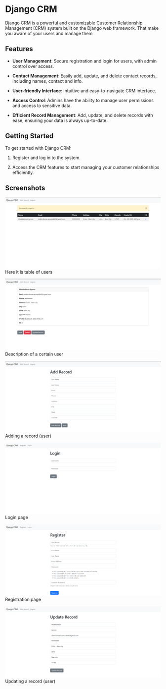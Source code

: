 # Django CRM

Django CRM is a powerful and customizable Customer Relationship Management (CRM) system built on the Django web framework. That make you aware of your users and manage them

## Features

- **User Management**: Secure registration and login for users, with admin control over access.

- **Contact Management**: Easily add, update, and delete contact records, including names, contact and info.

- **User-friendly Interface**: Intuitive and easy-to-navigate CRM interface.

- **Access Control**: Admins have the ability to manage user permissions and access to sensitive data.

- **Efficient Record Management**: Add, update, and delete records with ease, ensuring your data is always up-to-date.

## Getting Started

To get started with Django CRM:

1. Register and log in to the system.

2. Access the CRM features to start managing your customer relationships efficiently.

## Screenshots

![Screenshot 1](screenshots/Screenshot%202023-10-21%20000451.png)
Here it is table of users

![Screenshot 2](screenshots/Screenshot%202023-10-21%20000351.png)
Description of a certain user

![Screenshot 3](screenshots/Screenshot%202023-10-21%20000407.png)
Adding a record (user)

![Screenshot 4](screenshots/Screenshot%202023-10-21%20000426.png)
Login page

![Screenshot 5](screenshots/Screenshot%202023-10-21%20001253.png)
Registration page

![Screenshot 6](screenshots/Screenshot%202023-10-21%20001448.png)
Updating a record (user)

